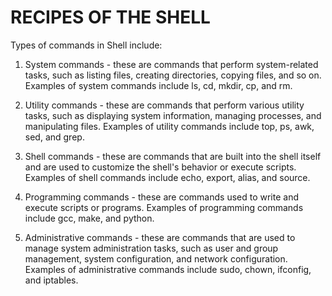 # RECIPES OF THE SHELL

Types of commands in Shell include:

1. System commands - these are commands that perform system-related tasks, such as listing files, creating directories, copying files, and so on. Examples of system commands include ls, cd, mkdir, cp, and rm.

2. Utility commands - these are commands that perform various utility tasks, such as displaying system information, managing processes, and manipulating files. Examples of utility commands include top, ps, awk, sed, and grep.

3. Shell commands - these are commands that are built into the shell itself and are used to customize the shell's behavior or execute scripts. Examples of shell commands include echo, export, alias, and source.

4. Programming commands - these are commands used to write and execute scripts or programs. Examples of programming commands include gcc, make, and python.

5. Administrative commands - these are commands that are used to manage system administration tasks, such as user and group management, system configuration, and network configuration. Examples of administrative commands include sudo, chown, ifconfig, and iptables.